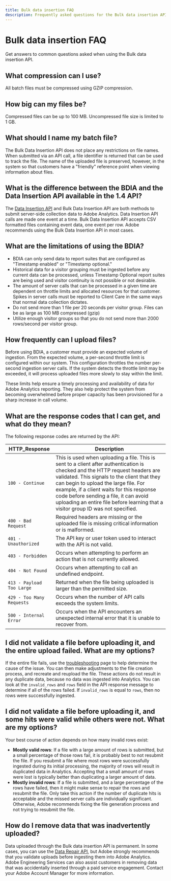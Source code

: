 ```yaml
---
title: Bulk data insertion FAQ
description: Frequently asked questions for the Bulk data insertion API.
---
```


# Bulk data insertion FAQ

Get answers to common questions asked when using the Bulk data insertion API.

## What compression can I use?

All batch files must be compressed using GZIP compression.

## How big can my files be?

Compressed files can be up to 100 MB.  Uncompressed file size is limited to 1 GB.

## What should I name my batch file?

The Bulk Data Insertion API does not place any restrictions on file names. When submitted via an API call, a file identifier is returned that can be used to track the file. The name of the uploaded file is preserved, however, in the system so that customers have a "friendly" reference point when viewing information about files.

## What is the difference between the BDIA and the Data Insertion API available in the 1.4 API?

The [Data Insertion API](/src/1.4/guides/data-insertion/index.md) and Bulk Data Insertion API are both methods to submit server-side collection data to Adobe Analytics. Data Insertion API calls are made one event at a time. Bulk Data Insertion API accepts CSV formatted files containing event data, one event per row. Adobe recommends using the Bulk Data Insertion API in most cases.

## What are the limitations of using the BDIA?

* BDIA can only send data to report suites that are configured as "Timestamp enabled" or "Timestamp optional."
* Historical data for a visitor grouping must be ingested before any current data can be processed, unless Timestamp Optional report suites are being used and visitor continuity is not possible or not desirable.
* The amount of server calls that can be processed in a given time are dependent on throttle limits and allocated resources for that customer. Spikes in server calls must be reported to Client Care in the same ways that normal data collection dictates.
* Do not send more than 1 file per 20 seconds per visitor group. Files can be as large as 100 MB compressed (gzip)
* Utilize enough visitor groups so that you do not send more than 2000 rows/second per visitor group.

## How frequently can I upload files?

Before using BDIA, a customer must provide an expected volume of ingestion. From the expected volume, a per-second throttle limit is configured within our system. This configuration throttles the number per-second ingestion server calls. If the system detects the throttle limit may be exceeded, it will process uploaded files more slowly to stay within the limit.

These limits help ensure a timely processing and availability of data for Adobe Analytics reporting. They also help protect the system from becoming overwhelmed before proper capacity has been provisioned for a sharp increase in call volume.

## What are the response codes that I can get, and what do they mean?

The following response codes are returned by the API:

| HTTP_Response | Description |
|--|--|
| `100 - Continue` | This is used when uploading a file. This is sent to a client after authentication is checked and the HTTP request headers are validated. This signals to the client that they can begin to upload the large file. For example, if a client waits for this response code before sending a file, it can avoid uploading an entire file before learning that a visitor group ID was not specified. |
| `400 - Bad Request` | Required headers are missing or the uploaded file is missing critical information or is malformed. |
| `401 - Unauthorized` | The API key or user token used to interact with the API is not valid. |
| `403 - Forbidden` | Occurs when attempting to perform an action that is not currently allowed. |
| `404 - Not Found` | Occurs when attempting to call an undefined endpoint. |
| `413 - Payload Too Large` | Returned when the file being uploaded is larger than the permitted size. |
| `429 - Too Many Requests` | Occurs when the number of API calls exceeds the system limits. |
| `500 - Internal Error` | Occurs when the API encounters an unexpected internal error that it is unable to recover from. |

## I did not validate a file before uploading it, and the entire upload failed. What are my options?

If the entire file fails, use the [troubleshooting](troubleshooting.md) page to help determine the cause of the issue. You can then make adjustments to the file creation process, and recreate and reupload the file. These actions do not result in any duplicate data, because no data was ingested into Analytics. You can look at the `invalid_rows` and `rows` field in the API response message to determine if all of the rows failed. If `invalid_rows` is equal to `rows`, then no rows were successfully ingested.

## I did not validate a file before uploading it, and some hits were valid while others were not. What are my options?

Your best course of action depends on how many invalid rows exist:

* **Mostly valid rows**: If a file with a large amount of rows is submitted, but a small percentage of those rows fail, it is probably best to not resubmit the file. If you resubmit a file where most rows were successfully ingested during its initial processing, the majority of rows will result in duplicated data in Analytics. Accepting that a small amount of rows were lost is typically better than duplicating a larger amount of data.
* **Mostly invalid rows**: If a file is submitted, and a large percentage of the rows have failed, then it might make sense to repair the rows and resubmit the file. Only take this action if the number of duplicate hits is acceptable and the missed server calls are individually significant. Otherwise, Adobe recommends fixing the file generation process and not trying to resubmit the file.

## How do I remove data that was inadvertently uploaded?

Data uploaded through the Bulk data insertion API is permanent. In some cases, you can use the [Data Repair API](../data-repair/index.md), but Adobe strongly recommends that you validate uploads before ingesting them into Adobe Analytics. Adobe Engineering Services can also assist customers in removing data that was accidentally inserted through a paid service engagement. Contact your Adobe Account Manager for more information.
